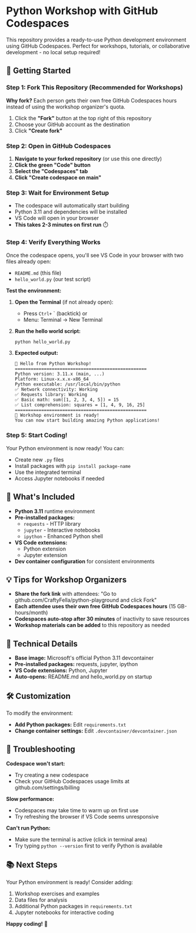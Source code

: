 # Python Workshop with GitHub Codespaces

This repository provides a ready-to-use Python development environment using GitHub Codespaces. Perfect for workshops, tutorials, or collaborative development - no local setup required!

## 🚀 Getting Started

### Step 1: Fork This Repository (Recommended for Workshops)

**Why fork?** Each person gets their own free GitHub Codespaces hours instead of using the workshop organizer's quota.

1. Click the **"Fork"** button at the top right of this repository
2. Choose your GitHub account as the destination
3. Click **"Create fork"**

### Step 2: Open in GitHub Codespaces

1. **Navigate to your forked repository** (or use this one directly)
2. **Click the green "Code" button**
3. **Select the "Codespaces" tab**
4. **Click "Create codespace on main"**

### Step 3: Wait for Environment Setup

- The codespace will automatically start building
- Python 3.11 and dependencies will be installed
- VS Code will open in your browser
- **This takes 2-3 minutes on first run** ⏱️

### Step 4: Verify Everything Works

Once the codespace opens, you'll see VS Code in your browser with two files already open:
- `README.md` (this file)
- `hello_world.py` (our test script)

**Test the environment:**

1. **Open the Terminal** (if not already open):
   - Press `Ctrl+` ` (backtick) or
   - Menu: Terminal → New Terminal

2. **Run the hello world script:**
   ```bash
   python hello_world.py
   ```

3. **Expected output:**
   ```
   🐍 Hello from Python Workshop!
   ==================================================
   Python version: 3.11.x (main, ...)
   Platform: Linux-x.x.x-x86_64
   Python executable: /usr/local/bin/python
   ✅ Network connectivity: Working
   ✅ Requests library: Working
   ✅ Basic math: sum([1, 2, 3, 4, 5]) = 15
   ✅ List comprehension: squares = [1, 4, 9, 16, 25]
   ==================================================
   🎉 Workshop environment is ready!
   You can now start building amazing Python applications!
   ```

### Step 5: Start Coding!

Your Python environment is now ready! You can:
- Create new `.py` files
- Install packages with `pip install package-name`
- Use the integrated terminal
- Access Jupyter notebooks if needed

## 📁 What's Included

- **Python 3.11** runtime environment
- **Pre-installed packages:**
  - `requests` - HTTP library
  - `jupyter` - Interactive notebooks
  - `ipython` - Enhanced Python shell
- **VS Code extensions:**
  - Python extension
  - Jupyter extension
- **Dev container configuration** for consistent environments

## 💡 Tips for Workshop Organizers

- **Share the fork link** with attendees: "Go to github.com/CraftyFella/python-playground and click Fork"
- **Each attendee uses their own free GitHub Codespaces hours** (15 GB-hours/month)
- **Codespaces auto-stop after 30 minutes** of inactivity to save resources
- **Workshop materials can be added** to this repository as needed

## 🔧 Technical Details

- **Base image:** Microsoft's official Python 3.11 devcontainer
- **Pre-installed packages:** requests, jupyter, ipython
- **VS Code extensions:** Python, Jupyter
- **Auto-opens:** README.md and hello_world.py on startup

## 🛠 Customization

To modify the environment:
- **Add Python packages:** Edit `requirements.txt`
- **Change container settings:** Edit `.devcontainer/devcontainer.json`

## 🐛 Troubleshooting

**Codespace won't start:**
- Try creating a new codespace
- Check your GitHub Codespaces usage limits at github.com/settings/billing

**Slow performance:**
- Codespaces may take time to warm up on first use
- Try refreshing the browser if VS Code seems unresponsive

**Can't run Python:**
- Make sure the terminal is active (click in terminal area)
- Try typing `python --version` first to verify Python is available

## 📚 Next Steps

Your Python environment is ready! Consider adding:
1. Workshop exercises and examples
2. Data files for analysis
3. Additional Python packages in `requirements.txt`
4. Jupyter notebooks for interactive coding

**Happy coding!** 🎉